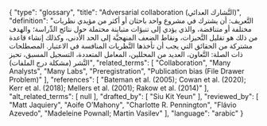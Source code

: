 {
    "type": "glossary",
    "title": "Adversarial collaboration (التَّشارك العدائي)",
    "definition": "التَّعريف: أن يشترك في مشروع واحد باحثان أو أكثر من مؤيدي نظريات مختلفة أو متناقضة، والذي يؤدي إلى تنبؤات متباينة محتملة حول نتائج الدِّراسة؛ والهدف من ذلك هو تقليل التَّحيزات، ونقاط الضعف المنهجيَّة إلى الحد الأدنى، وكذلك إنشاء قاعدة مشتركة من الحقائق التي يجب أن تأخذها النَّظريات المنافسة في الاعتبار.  المصطلحات ذات الصلة: التَّعاون، العديد من المحللين، المعامل المتعددة، التسجيل المسبق، تحيز النَّشر (مشكلة درج الملفات)",
    "related_terms": [
        "Collaboration",
        "Many Analysts",
        "Many Labs",
        "Preregistration",
        "Publication bias (File Drawer Problem)"
    ],
    "references": [
        "Bateman et al. (2005); Cowan et al. (2020); Kerr et al. (2018); Mellers et al. (2001); Rakow et al. (2014)"
    ],
    "alt_related_terms": [
        null
    ],
    "drafted_by": [
        "Siu Kit Yeun"
    ],
    "reviewed_by": [
        "Matt Jaquiery",
        "Aoife O’Mahony",
        "Charlotte R. Pennington",
        "Flávio Azevedo",
        "Madeleine Pownall; Martin Vasilev"
    ],
    "language": "arabic"
}